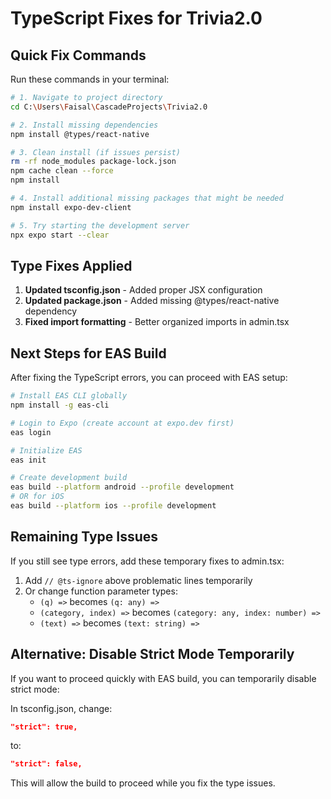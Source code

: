 # TypeScript Fixes for Trivia2.0

## Quick Fix Commands

Run these commands in your terminal:

```bash
# 1. Navigate to project directory
cd C:\Users\Faisal\CascadeProjects\Trivia2.0

# 2. Install missing dependencies
npm install @types/react-native

# 3. Clean install (if issues persist)
rm -rf node_modules package-lock.json
npm cache clean --force
npm install

# 4. Install additional missing packages that might be needed
npm install expo-dev-client

# 5. Try starting the development server
npx expo start --clear
```

## Type Fixes Applied

1. **Updated tsconfig.json** - Added proper JSX configuration
2. **Updated package.json** - Added missing @types/react-native dependency
3. **Fixed import formatting** - Better organized imports in admin.tsx

## Next Steps for EAS Build

After fixing the TypeScript errors, you can proceed with EAS setup:

```bash
# Install EAS CLI globally
npm install -g eas-cli

# Login to Expo (create account at expo.dev first)
eas login

# Initialize EAS
eas init

# Create development build
eas build --platform android --profile development
# OR for iOS
eas build --platform ios --profile development
```

## Remaining Type Issues

If you still see type errors, add these temporary fixes to admin.tsx:

1. Add `// @ts-ignore` above problematic lines temporarily
2. Or change function parameter types:
   - `(q) =>` becomes `(q: any) =>`
   - `(category, index) =>` becomes `(category: any, index: number) =>`
   - `(text) =>` becomes `(text: string) =>`

## Alternative: Disable Strict Mode Temporarily

If you want to proceed quickly with EAS build, you can temporarily disable strict mode:

In tsconfig.json, change:
```json
"strict": true,
```
to:
```json
"strict": false,
```

This will allow the build to proceed while you fix the type issues.
